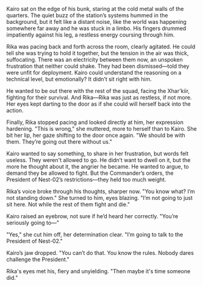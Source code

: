Kairo sat on the edge of his bunk, staring at the cold metal walls of the quarters. The quiet buzz of the station’s systems hummed in the background, but it felt like a distant noise, like the world was happening somewhere far away and he was stuck in a limbo. His fingers drummed impatiently against his leg, a restless energy coursing through him.

Rika was pacing back and forth across the room, clearly agitated. He could tell she was trying to hold it together, but the tension in the air was thick, suffocating. There was an electricity between them now, an unspoken frustration that neither could shake. They had been dismissed—told they were unfit for deployment. Kairo could understand the reasoning on a technical level, but emotionally? It didn’t sit right with him.

He wanted to be out there with the rest of the squad, facing the Xhar'kiir, fighting for their survival. And Rika—Rika was just as restless, if not more. Her eyes kept darting to the door as if she could will herself back into the action.

Finally, Rika stopped pacing and looked directly at him, her expression hardening. "This is wrong," she muttered, more to herself than to Kairo. She bit her lip, her gaze shifting to the door once again. "We should be with them. They’re going out there without us."

Kairo wanted to say something, to share in her frustration, but words felt useless. They weren't allowed to go. He didn’t want to dwell on it, but the more he thought about it, the angrier he became. He wanted to argue, to demand they be allowed to fight. But the Commander’s orders, the President of Nest-02’s restrictions—they held too much weight.

Rika’s voice broke through his thoughts, sharper now. "You know what? I’m not standing down." She turned to him, eyes blazing. "I’m not going to just sit here. Not while the rest of them fight and die."

Kairo raised an eyebrow, not sure if he’d heard her correctly. "You’re seriously going to—"

"Yes," she cut him off, her determination clear. "I’m going to talk to the President of Nest-02."

Kairo’s jaw dropped. "You can’t do that. You know the rules. Nobody dares challenge the President."

Rika's eyes met his, fiery and unyielding. "Then maybe it's time someone did."
